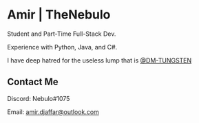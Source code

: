 # Amir | TheNebulo

Student and Part-Time Full-Stack Dev.

Experience with Python, Java, and C#. 

I have deep hatred for the useless lump that is [@DM-TUNGSTEN](https://github.com/dm-tungsten)

## Contact Me

Discord: Nebulo#1075

Email: amir.djaffar@outlook.com
